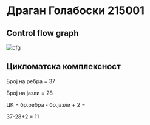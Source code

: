 # Драган Голабоски 215001

## Control flow graph
![cfg](https://github.com/hinokami27/SI_2023_lab2_215001/assets/106191814/91a78a01-79ed-4983-b07c-0376c7eca060)

## Цикломатска комплексност
Број на ребра = 37

Број на јазли = 28

ЦК = бр.ребра - бр.јазли + 2 =

37-28+2 = 11 

